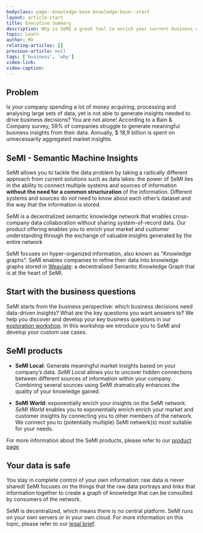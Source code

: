 ```yaml
---
bodyclass: page--knowledge-base knowledge-base--start
layout: article-start
title: Executive Summary
description: Why is SeMI a great tool to enrich your current business offerings? In this primer you will learn why SeMI is so valuable for your business.
topic: Learn
author: MV
relating-articles: []
previous-article: null
tags: ['business', 'why']
video-link: 
video-caption: 
---
```


## Problem

Is your company spending a lot of money acquiring, processing and analysing large sets of data, yet is not able to generate insights needed to drive business decisions? You are not alone! According to a Bain & Company survey, 59% of companies struggle to generate meaningful business insights from their data. Annually, $ 18,9 billion is spent on unnecessarily aggregated market insights. 

## SeMI - Semantic Machine Insights

SeMI allows you to tackle the data problem by taking a radically different approach from current solutions such as data lakes: the power of SeMI lies in the ability to connect multiple systems and sources of information **without the need for a common structuration** of the information. Different systems and sources do not need to know about each other’s dataset and the way that the information is stored. 

SeMI is a decentralized semantic knowledge network that enables cross-company data collaboration without sharing system-of-record data. Our product offering enables you to enrich your market and customer understanding through the exchange of valuable insights generated by the entire network

SeMI focuses on hyper-organized information, also known as "Knowledge graphs". SeMI enables companies to refine their data into knowledge graphs stored in [Weaviate](http://dev.semi.network/knowledge-base/INSERT_LINK.html): a decentralised Semantic Knowledge Graph that is at the heart of SeMI. 

## Start with the business questions

SeMI starts from the business perspective: which business decisions need data-driven insights? What are the key questions you want answers to? We help you discover and develop your key business questions in our [exploration workshop](http://dev.semi.network/knowledge-base/INSERT_LINK.html). In this workshop we introduce you to SeMI and develop your custom use cases.

## SeMI products

- **SeMI Local**: Generate meaningful market insights based on your company’s data. 
*SeMI Local* allows you to uncover hidden connections between different sources of information within your company. Combining several sources using SeMI dramatically enhances the quality of your knowledge gained. 

- **SeMI World**: exponentially enrich your insights on the SeMI network. *SeMI World* enables you to exponentially enrich enrich your market and customer insights by connecting you to other members of the network. We connect you to (potentially multiple) SeMI netwerk(s) most suitable for your needs. 

For more information about the SeMI products, please refer to our 
[product page](http://dev.semi.network/knowledge-base/INSERT_LINK.html)

## Your data is safe

You stay in complete control of your own information: raw data is never shared! SeMI focuses on the things that the raw data portrays and links that information together to create a graph of knowledge that can be consulted by consumers of the network.

SeMI is decentralized, which means there is no central platform. SeMI runs on your own servers or in your own cloud. For more information on this topic, please refer to our [legal brief](http://dev.semi.network/knowledge-base/INSERT_LINK.html).